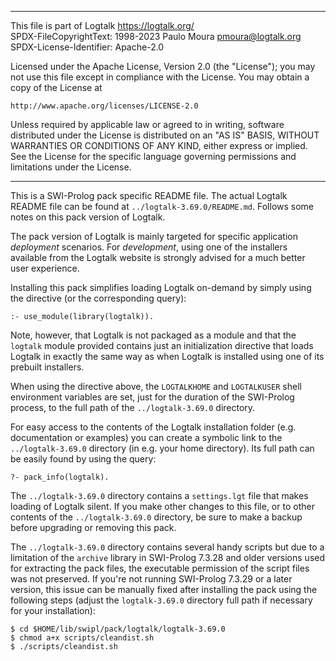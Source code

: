 ________________________________________________________________________

This file is part of Logtalk <https://logtalk.org/>  
SPDX-FileCopyrightText: 1998-2023 Paulo Moura <pmoura@logtalk.org>  
SPDX-License-Identifier: Apache-2.0

Licensed under the Apache License, Version 2.0 (the "License");
you may not use this file except in compliance with the License.
You may obtain a copy of the License at

    http://www.apache.org/licenses/LICENSE-2.0

Unless required by applicable law or agreed to in writing, software
distributed under the License is distributed on an "AS IS" BASIS,
WITHOUT WARRANTIES OR CONDITIONS OF ANY KIND, either express or implied.
See the License for the specific language governing permissions and
limitations under the License.
________________________________________________________________________


This is a SWI-Prolog pack specific README file. The actual Logtalk
README file can be found at `../logtalk-3.69.0/README.md`. Follows
some notes on this pack version of Logtalk.

The pack version of Logtalk is mainly targeted for specific application
*deployment* scenarios. For *development*, using one of the installers
available from the Logtalk website is strongly advised for a much better
user experience.

Installing this pack simplifies loading Logtalk on-demand by simply
using the directive (or the corresponding query):

	:- use_module(library(logtalk)).

Note, however, that Logtalk is not packaged as a module and that the
`logtalk` module provided contains just an initialization directive
that loads Logtalk in exactly the same way as when Logtalk is installed
using one of its prebuilt installers.

When using the directive above, the `LOGTALKHOME` and `LOGTALKUSER`
shell environment variables are set, just for the duration of the
SWI-Prolog process, to the full path of the `../logtalk-3.69.0`
directory.

For easy access to the contents of the Logtalk installation folder
(e.g. documentation or examples) you can create a symbolic link to the
`../logtalk-3.69.0` directory (in e.g. your home directory). Its full
path can be easily found by using the query:

	?- pack_info(logtalk).

The `../logtalk-3.69.0` directory contains a `settings.lgt` file that
makes loading of Logtalk silent. If you make other changes to this file,
or to other contents of the `../logtalk-3.69.0` directory, be sure to
make a backup before upgrading or removing this pack.

The `../logtalk-3.69.0` directory contains several handy scripts but due
to a limitation of the `archive` library in SWI-Prolog 7.3.28 and older
versions used for extracting the pack files, the executable permission
of the script files was not preserved. If you're not running SWI-Prolog
7.3.29 or a later version, this issue can be manually fixed after installing
the pack using the following steps (adjust the `logtalk-3.69.0` directory
full path if necessary for your installation):

	$ cd $HOME/lib/swipl/pack/logtalk/logtalk-3.69.0
	$ chmod a+x scripts/cleandist.sh
	$ ./scripts/cleandist.sh
